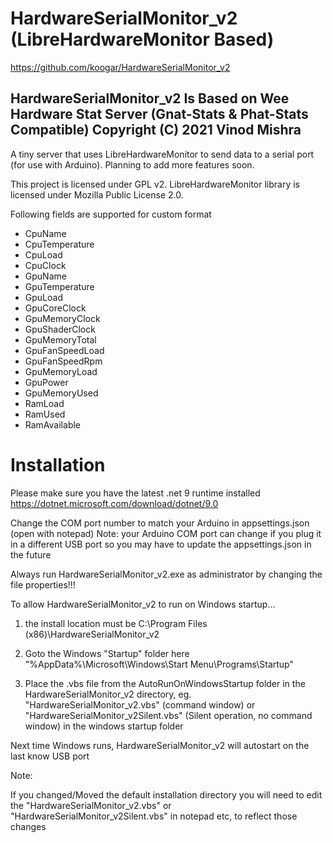 

# HardwareSerialMonitor_v2 (LibreHardwareMonitor Based) 
https://github.com/koogar/HardwareSerialMonitor_v2

HardwareSerialMonitor_v2 Is Based on Wee Hardware Stat Server (Gnat-Stats & Phat-Stats Compatible)
Copyright (C) 2021  Vinod Mishra
-----------------------------------
A tiny server that uses LibreHardwareMonitor to send data to a serial port (for use with Arduino). Planning to add more features soon.

This project is licensed under GPL v2.
LibreHardwareMonitor library is licensed under Mozilla Public License 2.0.


Following fields are supported for custom format
- CpuName
- CpuTemperature
- CpuLoad
- CpuClock
- GpuName
- GpuTemperature
- GpuLoad
- GpuCoreClock
- GpuMemoryClock
- GpuShaderClock
- GpuMemoryTotal
- GpuFanSpeedLoad
- GpuFanSpeedRpm
- GpuMemoryLoad
- GpuPower
- GpuMemoryUsed
- RamLoad
- RamUsed
- RamAvailable






#  Installation

Please make sure you have the latest .net 9 runtime installed https://dotnet.microsoft.com/download/dotnet/9.0

Change the COM port number to match your Arduino in appsettings.json (open with notepad)
Note: your Arduino COM port can change if you plug it in a different USB port so you may have to update the appsettings.json in the future

Always run HardwareSerialMonitor_v2.exe as administrator by changing the file properties!!!



To allow HardwareSerialMonitor_v2 to run on Windows startup…

1) the install location must be C:\Program Files (x86)\HardwareSerialMonitor_v2

2) Goto the Windows "Startup" folder here "%AppData%\Microsoft\Windows\Start Menu\Programs\Startup"


3) Place the .vbs file from the AutoRunOnWindowsStartup folder in the HardwareSerialMonitor_v2 directory, eg. "HardwareSerialMonitor_v2.vbs" (command window)  or "HardwareSerialMonitor_v2Silent.vbs" (Silent operation, no command window) 
in the windows startup folder




Next time Windows runs, HardwareSerialMonitor_v2 will autostart on the last know USB port

Note: 

If you changed/Moved the default installation directory you will need to edit the "HardwareSerialMonitor_v2.vbs" or "HardwareSerialMonitor_v2Silent.vbs" in notepad etc, to reflect those changes



